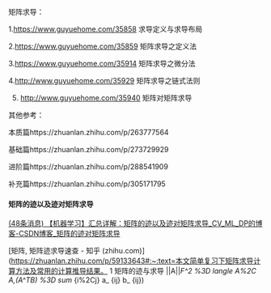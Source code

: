 矩阵求导：

1.https://www.guyuehome.com/35858 求导定义与求导布局

2.https://www.guyuehome.com/35859 矩阵求导之定义法

3.https://www.guyuehome.com/35914 矩阵求导之微分法

4.http://www.guyuehome.com/35929   矩阵求导之链式法则

5. http://www.guyuehome.com/35940 矩阵对矩阵求导

其他参考：

本质篇https://zhuanlan.zhihu.com/p/263777564

基础篇https://zhuanlan.zhihu.com/p/273729929

进阶篇https://zhuanlan.zhihu.com/p/288541909

补充篇https://zhuanlan.zhihu.com/p/305171795



#### 矩阵的迹以及迹对矩阵求导

[(48条消息) 【机器学习】汇总详解：矩阵的迹以及迹对矩阵求导_CV_ML_DP的博客-CSDN博客_矩阵的迹对矩阵求导](https://blog.csdn.net/u012421852/article/details/79594933)

[矩阵, 矩阵迹求导速查 - 知乎 (zhihu.com)](https://zhuanlan.zhihu.com/p/59133643#:~:text=本文简单复习下矩阵求导计算方法及常用的计算推导结果。 1 矩阵的迹与求导 ||A||_F^2 %3D langle A%2C A,(A^TB) %3D sum_ {i%2Cj} a_ {ij} b_ {ij}\)